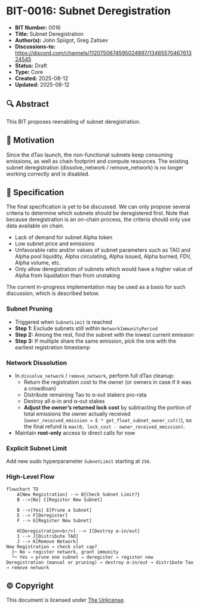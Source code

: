 # BIT-0016: Subnet Deregistration

- **BIT Number:** 0016
- **Title:** Subnet Deregistration
- **Author(s):** John Spiigot, Greg Zaitsev
- **Discussions-to:** https://discord.com/channels/1120750674595024897/1346557046761324545
- **Status:** Draft
- **Type:** Core
- **Created:** 2025-08-12
- **Updated:** 2025-08-12

## 🔍 Abstract

This BIT proposes reenabling of subnet deregistration.

## 🔧 Motivation

Since the dTao launch, the non-functional subnets keep consuming emissions, as well as chain footprint and compute resources. The existing subnet deregistration (dissolve_network / remove_network) is no longer working correctly and is disabled.

## 🧪 Specification

The final specification is yet to be discussed. We can only propose several criteria to determine which subnets should be deregistered first. Note that because deregistration is an on-chain process, the criteria should only use data available on chain.

- Lack of demand for subnet Alpha token
- Low subnet price and emissions
- Unfavorable ratio and/or values of subnet parameters such as TAO and Alpha pool liquidity, Alpha circulating, Alpha issued, Alpha burned, FDV, Alpha volume, etc.
- Only allow deregistration of subnets which would have a higher value of Alpha from liquidation than from unstaking

The current in-progress implementation may be used as a basis for such discussion, which is described below.

### Subnet Pruning
- Triggered when `SubnetLimit` is reached
- **Step 1:** Exclude subnets still within `NetworkImmunityPeriod`  
- **Step 2:** Among the rest, find the subnet with the lowest current emission  
- **Step 3:** If multiple share the same emission, pick the one with the earliest registration timestamp  

### Network Dissolution 

- In `dissolve_network` / `remove_network`, perform full dTao cleanup:
  - Return the registration cost to the owner (or owners in case if it was a crowdloan)
  - Distribute remaining Tao to α-out stakers pro-rata
  - Destroy all α-in and α-out stakes  
  - **Adjust the owner’s returned lock cost** by subtracting the portion of total emissions the owner actually received (`owner_received_emission = E * get_float_subnet_owner_cut()`), so the final refund is `max(0, lock_cost - owner_received_emission)`.
- Maintain **root-only** access to direct calls for now

### Explicit Subnet Limit
Add new sudo hyperparameter `SubnetLimit` starting at `256`.

### High-Level Flow

```mermaid
flowchart TD
    A[New Registration] --> B{Check Subnet Limit?}
    B -->|No| C[Register New Subnet]

    B -->|Yes| E[Prune a Subnet]
    E --> F[Deregister]
    F --> G[Register New Subnet]
    
    H[Deregistration<br/>] --> I[Destroy α-in/out]
    I --> J[Distribute TAO]
    J --> K[Remove Network]
New Registration → check slot cap?
  ├─ No → register network, grant immunity
  └─ Yes → prune one subnet → deregister → register new
Deregistration (manual or pruning) → destroy α-in/out → distribute Tao → remove network
```

## © Copyright

This document is licensed under [The Unlicense](https://unlicense.org/).
